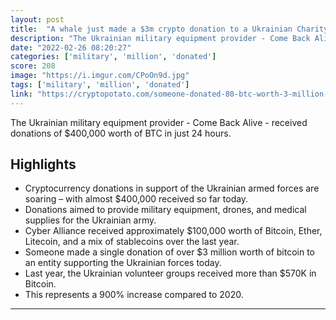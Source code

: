 ```yaml
---
layout: post
title:  "A whale just made a $3m crypto donation to a Ukrainian Charity"
description: "The Ukrainian military equipment provider - Come Back Alive - received donations of $400,000 worth of BTC in just 24 hours."
date: "2022-02-26 08:20:27"
categories: ['military', 'million', 'donated']
score: 208
image: "https://i.imgur.com/CPoOn9d.jpg"
tags: ['military', 'million', 'donated']
link: "https://cryptopotato.com/someone-donated-80-btc-worth-3-million-to-ukraines-charitable-organization-in-support-of-its-military/"
---
```


The Ukrainian military equipment provider - Come Back Alive - received donations of $400,000 worth of BTC in just 24 hours.

## Highlights

- Cryptocurrency donations in support of the Ukrainian armed forces are soaring – with almost $400,000 received so far today.
- Donations aimed to provide military equipment, drones, and medical supplies for the Ukrainian army.
- Cyber Alliance received approximately $100,000 worth of Bitcoin, Ether, Litecoin, and a mix of stablecoins over the last year.
- Someone made a single donation of over $3 million worth of bitcoin to an entity supporting the Ukrainian forces today.
- Last year, the Ukrainian volunteer groups received more than $570K in Bitcoin.
- This represents a 900% increase compared to 2020.

---
